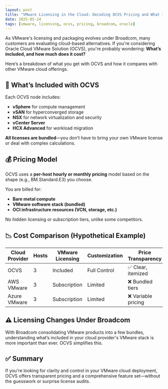 ```yaml
---
layout: post
title: "VMware Licensing in the Cloud: Decoding OCVS Pricing and What It Includes"
date: 2025-05-24
tags: [vmware, licensing, ocvs, pricing, broadcom, oracle]
---
```


As VMware's licensing and packaging evolves under Broadcom, many customers are evaluating cloud-based alternatives. If you're considering Oracle Cloud VMware Solution (OCVS), you're probably wondering: **What’s included, and how much does it cost?**

Here’s a breakdown of what you get with OCVS and how it compares with other VMware cloud offerings.

## 🎁 What’s Included with OCVS

Each OCVS node includes:

- **vSphere** for compute management  
- **vSAN** for hyperconverged storage  
- **NSX** for network virtualization and security  
- **vCenter Server**  
- **HCX Advanced** for workload migration  

**All licenses are bundled**—you don’t have to bring your own VMware license or deal with complex calculations.

## 💰 Pricing Model

OCVS uses a **per-host hourly or monthly pricing** model based on the shape (e.g., BM.Standard.E3) you choose.

You are billed for:
- **Bare metal compute**
- **VMware software stack (bundled)**
- **OCI infrastructure resources (VCN, storage, etc.)**

No hidden licensing or subscription tiers, unlike some competitors.

## 📉 Cost Comparison (Hypothetical Example)

| Cloud Provider | Hosts | VMware Licensing | Customization | Price Transparency |
|----------------|-------|------------------|----------------|--------------------|
| OCVS           | 3     | Included         | Full Control   | ✅ Clear, itemized |
| AWS VMware     | 3     | Subscription     | Limited        | ❌ Bundled tiers   |
| Azure VMware   | 3     | Subscription     | Limited        | ❌ Variable pricing|

## ⚠️ Licensing Changes Under Broadcom

With Broadcom consolidating VMware products into a few bundles, understanding what’s included in your cloud provider's VMware stack is more important than ever. OCVS simplifies this.

## ✅ Summary

If you're looking for clarity and control in your VMware cloud deployment, OCVS offers transparent pricing and a comprehensive feature set—without the guesswork or surprise license audits.
